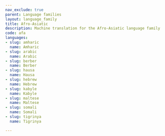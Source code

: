 ```yaml
---
nav_exclude: true
parent: Language families
layout: language_family
title: Afro-Asiatic
description: Machine translation for the Afro-Asiatic language family
code: afa
languages:
- slug: amharic
  name: Amharic
- slug: arabic
  name: Arabic
- slug: berber
  name: Berber
- slug: hausa
  name: Hausa
- slug: hebrew
  name: Hebrew
- slug: kabyle
  name: Kabyle
- slug: maltese
  name: Maltese
- slug: somali
  name: Somali
- slug: tigrinya
  name: Tigrinya

---
```



